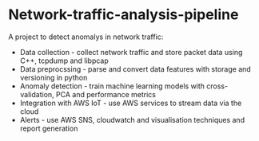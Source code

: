 # Network-traffic-analysis-pipeline

A project to detect anomalys in network traffic:
 - Data collection - collect network traffic and store packet data using C++, tcpdump and libpcap
 - Data preprocssing - parse and convert data features with storage and versioning in python
 - Anomaly detection - train machine learning models with cross-validation, PCA and performance metrics
 - Integration with AWS IoT - use AWS services to stream data via the cloud
 - Alerts - use AWS SNS, cloudwatch and visualisation techniques and report generation

